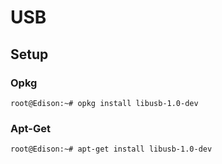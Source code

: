 USB
==

## Setup
### Opkg

    root@Edison:~# opkg install libusb-1.0-dev

### Apt-Get

    root@Edison:~# apt-get install libusb-1.0-dev
